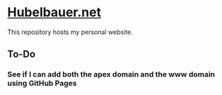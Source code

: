 # [Hubelbauer.net](https://hubelbauer.net)

This repository hosts my personal website.

## To-Do

### See if I can add both the apex domain and the www domain using GitHub Pages
